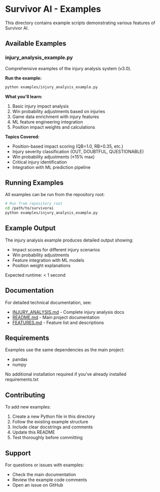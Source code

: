 # Survivor AI - Examples

This directory contains example scripts demonstrating various features of Survivor AI.

## Available Examples

### injury_analysis_example.py

Comprehensive examples of the injury analysis system (v3.0).

**Run the example:**
```bash
python examples/injury_analysis_example.py
```

**What you'll learn:**
1. Basic injury impact analysis
2. Win probability adjustments based on injuries
3. Game data enrichment with injury features
4. ML feature engineering integration
5. Position impact weights and calculations

**Topics Covered:**
- Position-based impact scoring (QB=1.0, RB=0.35, etc.)
- Injury severity classification (OUT, DOUBTFUL, QUESTIONABLE)
- Win probability adjustments (±15% max)
- Critical injury identification
- Integration with ML prediction pipeline

## Running Examples

All examples can be run from the repository root:

```bash
# Run from repository root
cd /path/to/survivorai
python examples/injury_analysis_example.py
```

## Example Output

The injury analysis example produces detailed output showing:
- Impact scores for different injury scenarios
- Win probability adjustments
- Feature integration with ML models
- Position weight explanations

Expected runtime: < 1 second

## Documentation

For detailed technical documentation, see:
- [INJURY_ANALYSIS.md](../INJURY_ANALYSIS.md) - Complete injury analysis docs
- [README.md](../README.md) - Main project documentation
- [FEATURES.md](../FEATURES.md) - Feature list and descriptions

## Requirements

Examples use the same dependencies as the main project:
- pandas
- numpy

No additional installation required if you've already installed requirements.txt

## Contributing

To add new examples:
1. Create a new Python file in this directory
2. Follow the existing example structure
3. Include clear docstrings and comments
4. Update this README
5. Test thoroughly before committing

## Support

For questions or issues with examples:
- Check the main documentation
- Review the example code comments
- Open an issue on GitHub
